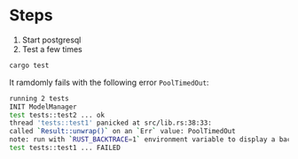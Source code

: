 # Steps
1. Start postgresql
2. Test a few times
```sh
cargo test
```
It ramdomly fails with the following error `PoolTimedOut`:
```sh
running 2 tests
INIT ModelManager
test tests::test2 ... ok
thread 'tests::test1' panicked at src/lib.rs:38:33:
called `Result::unwrap()` on an `Err` value: PoolTimedOut
note: run with `RUST_BACKTRACE=1` environment variable to display a backtrace
test tests::test1 ... FAILED
```
